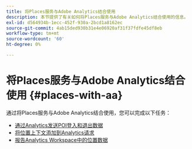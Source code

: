 ```yaml
---
title: 将Places服务与Adobe Analytics结合使用
description: 本节提供了有关如何将Places服务与Adobe Analytics结合使用的信息。
exl-id: d564934b-1ecc-452f-930a-2bcd1a8162ec
source-git-commit: 4ab15ded930b31e4e06920af31f37fdfe45df8eb
workflow-type: tm+mt
source-wordcount: '60'
ht-degree: 0%

---
```


# 将Places服务与Adobe Analytics结合使用 {#places-with-aa}

通过将Places服务与Adobe Analytics结合使用，您可以完成以下任务：

* [通过Analytics发送POI登入和退出数据](/help/use-places-with-other-solutions/places-adobe-analytics/use-places-adobe-analytics.md)
* [将位置上下文添加到Analytics请求](/help/use-places-with-other-solutions/places-adobe-analytics/run-reports-aa-places-data.md)
* [报告Analytics Workspace中的位置数据](/help/use-places-with-other-solutions/places-adobe-analytics/run-reports-aa-places-data.md)

